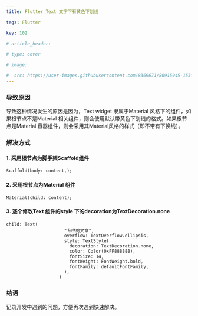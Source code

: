 ```yaml
---
title: Flutter Text 文字下有黄色下划线

tags: Flutter

key: 102

# article_header:

# type: cover

# image:

#  src: https://user-images.githubusercontent.com/8369671/80915045-153ff780-8d82-11ea-9acf-6ccbf2b05d9d.png
---
```


### 导致原因

导致这种情况发生的原因是因为，Text widget 隶属于Material 风格下的组件，如果根节点不是Material 相关组件，则会使用默认带黄色下划线的格式。如果根节点是Material 容器组件，则会采用其Material风格的样式（即不带有下换线）。

### 解决方式

#### 1. 采用根节点为脚手架Scaffold组件
```
Scaffold(body: content,);
```
#### 2.  采用根节点为Material 组件
```
Material(child: content);
```
#### 3. 逐个修改Text 组件的style 下的decoration为TextDecoration.none
```
child: Text(
                      "专栏的文章",
                      overflow: TextOverflow.ellipsis,
                      style: TextStyle(
                        decoration: TextDecoration.none,
                        color: Color(0xFF888888),
                        fontSize: 14,
                        fontWeight: FontWeight.bold,
                        fontFamily: defaultFontFamily,
                      ),
                    )
```

### 结语

记录开发中遇到的问题，方便再次遇到快速解决。